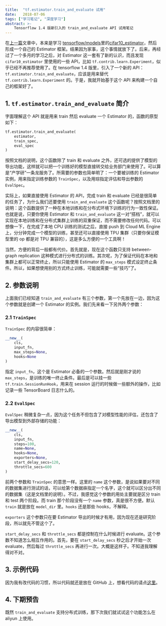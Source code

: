 ```yaml
---
title:  "tf.estimator.train_and_evaluate 试用"
date:   2018-07-06
tags: ["学习笔记", "深度学习"]
abstract: >-
    Tensorflow 1.4 版新引入的 train_and_evaluate API 试用笔记
---
```


在[上一篇](http://www.holmesconan.me/2018/04/cifar10-estimator-rewrite.html)文章中，本来是学习 [tensorflow/models](https://github.com/tensorflow/models)里的[cifar10_estimator](https://github.com/tensorflow/models/tree/master/tutorials/image/cifar10_estimator)，然后形成一个自己的 Estimator 框架。结果因为家事，这个事情就放下了。后来，再经过了一个多月的学习之后，对 Estimator 这一套有了新的认识，而且发现 `cifar10_estimator` 里使用的一些 API，比如 `tf.contrib.learn.Experiment`，似乎已经不再推荐使用了。在 tensorflow 1.4 版里，引入了一个新的 API：`tf.estimator.train_and_evaluate`，应该是用来替代 `tf.contrib.learn.Experiment` 的。于是，我就开始基于这个 API 来构建一个自己的框架好了。

## 1. `tf.estimator.train_and_evaluate` 简介

字面理解这个 API 就是用来 train 然后 evaluate 一个 Estimator 的，函数的原型如下：

```python
tf.estimator.train_and_evaluate(
    estimator,
    train_spec,
    eval_spec
)
```

按照文档的说明，这个函数除了 train 和 evaluate 之外，还可选的提供了模型的导出功能，这样就可以把一个训练好的模型直接转交给业务部门来使用了。可以算是“产学研”一条龙服务了。所需要的参数也简单明了：一个要被训练的 Estimator 实例，用来指定训练参数的 `TrainSpec`，以及用琮指定评估和导出参数的 `EvalSpec`。

实际上，如果直接使用 Estimator 的 API，完成 train 和 evaluate 已经是很简单的任务了，为什么我们还要使用 `train_and_evaluate` 这个函数呢？按照文档里的说明：这个函数提供了一种在本地训练和在分布式环境下训练的行为一致性保证。也就是说，只要你使用 Estimator 和 `train_and_evaluate` 这一对“搭档”，就可以实现在本地训练和在分布式集群上训练的双重保证，而不需要修改任何代码。可以想像一下，在完成了本地 CPU 训练的测试之后，直接 push 到 Cloud ML Engine 上，分分钟完成一个模型的训练，甚至还可以直接使用 TPU 集群（只要你保证模型里的 op 都是对 TPU 兼容的），这是多么方便的一个工具啊！

当然，方便的背后一般都有代价。首先就是，现在这个函数只支持 between-graph replication 这种模式进行分布式的训练。其次呢，为了保证代码在本地和集群上都可以正常终止，所以只能使用 Estimator 的 `max_steps` 模式设定终止条件。所以，如果想使用别的方式终止训练，可能就需要一些“技巧”了。

## 2. 参数说明

上面我们已经知道 `train_and_evaluate` 有三个参数，第一个先放在一边，因为这个参数就是创建一个 Estimator 的实例。我们先来看一下另外两个参数：

### 2.1 `TrainSpec`

`TrainSpec` 的内容很简单：

```python
__new__(
    cls,
    input_fn,
    max_steps=None,
    hooks=None
)
```

指定 `input_fn`，这个是 Estimator 必备的一个参数。然后就是刚才说的 `max_steps`，是训练的唯一终止条件。最后是可以挂一些 `tf.train.SessionRunHook`，用来在 session 运行的时候做一些额外的操作，比如记录一些 TensorBoard 日志什么的。

### 2.2 `EvalSpec`

`EvalSpec` 稍微复杂一点，因为这个任务不但包含了对模型性能的评估，还包含了导出模型到外部存储的功能：

```python
__new__(
    cls,
    input_fn,
    steps=100,
    name=None,
    hooks=None,
    exporters=None,
    start_delay_secs=120,
    throttle_secs=600
)
```

前两个参数和 `TrainSpec` 的意思一样。这里的 `name` 这个参数，是说如果要对不同的数据集进行测试的话，可以给第个数据庥指定一个名字，这个就可以区分出不同的数据集（这是文档里的说明）。不过，我感觉这个参数的用处主要就是区分 train 和 test 两个阶段。而 train 那个阶段没有一个 `name` 参数，真是很不方便。默认 `train` 就是放在 `model_dir` 里。`hooks` 还是那些 hooks，不解释。

`exporters` 这个参数只在要 Estimator 导出的时候才有用，因为现在还是研究阶段，所以就先不管这个了。

`start_delay_secs` 和 `throttle_secs` 都是控制在什么时候进行 evaluate。这个参数不知道怎么相互作用的。首先，要在 `start_delay_secs` 秒之后才开始一次 evaluate，然后每过 `throttle_secs` 再进行一次。大概是这样子。不知道我理解得对不对。

## 3. 示例代码

因为我有改代码的习惯，所以代码就还是放在 GitHub 上，想看代码的请点[这里](https://github.com/holmescn/deep-learning-practice/tree/master/tensorflow/train_and_evaluate)。

## 4. 下期预告

既然 `train_and_evaluate` 支持分布式训练，那下次我们就试试这个功能怎么在 aliyun 上使用。
